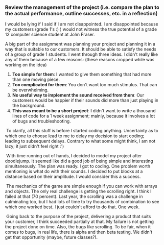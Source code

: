 ### Review the management of the project (i.e. compare the plan to the actual performance, outline successes, etc. in a reflection)

I would be lying if I said if I am not disappointed. I am disappointed because my customers (grade 1's :) ) would not witness the true potential of a grade 12 computer science student at John Fraser. 

A big part of the assignment was planning your project and planning it in a way that is suitable to our customers. It should be able to satisfy the needs of a group of grade 1 students. I went through three ideas. I didn't really like any of them because of a few reasons: (these reasons cropped while was working on the idea)

1. **Too simple for them**: I wanted to give them something that had more than one moving piece. 
2. **Too complicated for them**: You don't want too much stimulus. That can be overwhelming.
3. **No useful way to implement the sound received from them**: Our customers would be happier if their sounds did more than just playing in the background.
4. **This was meant to be a short project**: I didn't want to write a thousand lines of code for a 1 week assignment; mainly, because it involves a lot of bugs and troubleshooting. 



​	To clarify, all this stuff is before I started coding anything. Uncertainty as to which one to choose lead to me to delay my decision to start coding; leading to subsequent delays. Contrary to what some might think, I am not lazy; it just didn't feel right :')

​	With time running out of hands, I decided to model my project after doodlejump. It seemed like did a good job of being simple and interesting simultaneously. The plan was ready. I got to coding. One problem worth mentioning is what do with their sounds. I decided to put blocks at a distance based on their amplitude. I would consider this a success. 

​	The mechanics of the game are simple enough if you can work with arrays and objects. The only real challenge is getting the scrolling right. I think I failed at that (70 percent). Last year, the scrolling was a challenge in culminating too, but I had lots of time to try thousands of combination to see which one worked best. I just couldn't afford to do that. One week. 

​	Going back to the purpose of the project, delivering a product that suits your customer, I think succeeded partially at that. My failure is not getting the project done on time. Also, the bugs like scrolling. To be fair, when it comes to bugs, in real life, there is alpha and then beta testing. We didn't get that opportunity (maybe, future classes?). 